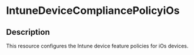 
# IntuneDeviceCompliancePolicyiOs

## Description

This resource configures the Intune device feature policies for iOs devices.
